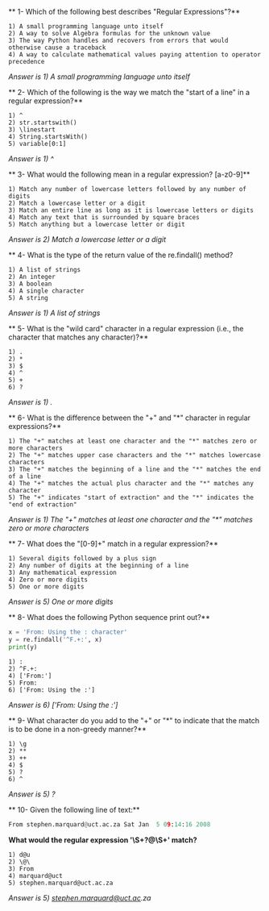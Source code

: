 ** 1- Which of the following best describes "Regular Expressions"?**

    1) A small programming language unto itself
    2) A way to solve Algebra formulas for the unknown value
    3) The way Python handles and recovers from errors that would otherwise cause a traceback
    4) A way to calculate mathematical values paying attention to operator precedence

_Answer is 1) A small programming language unto itself_

** 2- Which of the following is the way we match the "start of a line" in a regular expression?**

    1) ^
    2) str.startswith()
    3) \linestart
    4) String.startsWith()
    5) variable[0:1]

_Answer is 1) ^_

** 3- What would the following mean in a regular expression? [a-z0-9]**

    1) Match any number of lowercase letters followed by any number of digits
    2) Match a lowercase letter or a digit
    3) Match an entire line as long as it is lowercase letters or digits
    4) Match any text that is surrounded by square braces
    5) Match anything but a lowercase letter or digit

_Answer is 2) Match a lowercase letter or a digit_

** 4- What is the type of the return value of the re.findall() method?

    1) A list of strings
    2) An integer
    3) A boolean
    4) A single character
    5) A string

_Answer is 1) A list of strings_

** 5- What is the "wild card" character in a regular expression (i.e., the character that matches any character)?**

    1) .
    2) *
    3) $
    4) ^
    5) +
    6) ?

_Answer is 1) ._

** 6- What is the difference between the "+" and "*" character in regular expressions?**

    1) The "+" matches at least one character and the "*" matches zero or more characters
    2) The "+" matches upper case characters and the "*" matches lowercase characters
    3) The "+" matches the beginning of a line and the "*" matches the end of a line
    4) The "+" matches the actual plus character and the "*" matches any character
    5) The "+" indicates "start of extraction" and the "*" indicates the "end of extraction"

_Answer is 1) The "+" matches at least one character and the "*" matches zero or more characters_

** 7- What does the "[0-9]+" match in a regular expression?**

    1) Several digits followed by a plus sign
    2) Any number of digits at the beginning of a line
    3) Any mathematical expression
    4) Zero or more digits
    5) One or more digits

_Answer is 5) One or more digits_

** 8- What does the following Python sequence print out?**
```Python
x = 'From: Using the : character'
y = re.findall('^F.+:', x)
print(y)
```
    1) :
    2) ^F.+:
    4) ['From:']
    5) From:
    6) ['From: Using the :']

_Answer is 6) ['From: Using the :']_

** 9- What character do you add to the "+" or "*" to indicate that the match is to be done in a non-greedy manner?**

    1) \g
    2) **
    3) ++
    4) $
    5) ?
    6) ^

_Answer is 5) ?_

** 10- Given the following line of text:**
```Python
From stephen.marquard@uct.ac.za Sat Jan  5 09:14:16 2008
```
**What would the regular expression '\S+?@\S+' match?**

    1) d@u
    2) \@\
    3) From
    4) marquard@uct
    5) stephen.marquard@uct.ac.za

_Answer is 5) stephen.marquard@uct.ac.za_
